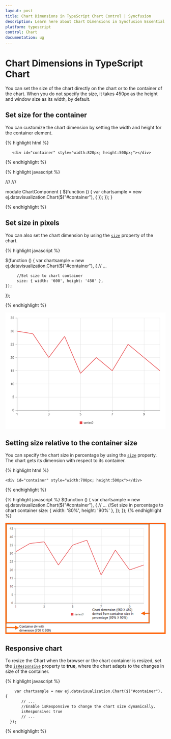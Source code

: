 ```yaml
---
layout: post
title: Chart Dimensions in TypeScript Chart Control | Syncfusion
description: Learn here about Chart Dimensions in Syncfusion Essential TypeScript Chart Control, its elements, and more.
platform: typescript
control: Chart
documentation: ug
---
```


# Chart Dimensions in TypeScript Chart

You can set the size of the chart directly on the chart or to the container of the chart. When you do not specify the size, it takes 450px as the height and window size as its width, by default. 

## Set size for the container

You can customize the chart dimension by setting the width and height for the container element. 

{% highlight html %}

       <div id="container" style="width:820px; height:500px;"></div>

{% endhighlight %}

{% highlight javascript %}

/// <reference path="tsfiles/jquery.d.ts" />
/// <reference path="tsfiles/ej.web.all.d.ts" />

module ChartComponent {
    $(function () {
        var chartsample = new ej.datavisualization.Chart($("#container"), {
        });
    });
}

{% endhighlight %}


## Set size in pixels

You can also set the chart dimension by using the [`size`](../api/ejchart#members:size) property of the chart. 

{% highlight javascript %}


$(function () {
        var chartsample = new ej.datavisualization.Chart($("#container"), {
         // ...
    
         //Set size to chart container
         size: { width: '600', height: '450' },
    });
});


{% endhighlight %}

![TypeScript Chart Setting size relative to the container size](Chart-Dimensions_images/Chart-Dimensions_img1.png)


## Setting size relative to the container size

You can specify the chart size in percentage by using the [`size`](../api/ejchart#members:size) property. The chart gets its dimension with respect to its container.

{% highlight html %}

    <div id="container" style="width:700px; height:500px"></div>

   {% endhighlight %}

   {% highlight javascript %}
     $(function () {
        var chartsample = new ej.datavisualization.Chart($("#container"), {
              // ...
              //Set size in percentage to chart container
              size: { width: '80%', height: '90%' },
           });
     });
{% endhighlight %}

![TypeScript Chart Responsive chart](Chart-Dimensions_images/Chart-Dimensions_img2.png)


## Responsive chart

To resize the Chart when the browser or the chart container is resized, set the [`isResponsive`](../api/ejchart#members:isResponsive) property to **true**, where the chart adapts to the changes in size of the container.

{% highlight javascript %}

        var chartsample = new ej.datavisualization.Chart($("#container"), {
           // ...
           //Enable isResponsive to change the chart size dynamically.
           isResponsive: true           
           // ...
      });

{% endhighlight %} 
